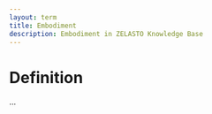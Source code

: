 ```yaml
---
layout: term
title: Embodiment
description: Embodiment in ZELASTO Knowledge Base
---
```


# Definition
...


